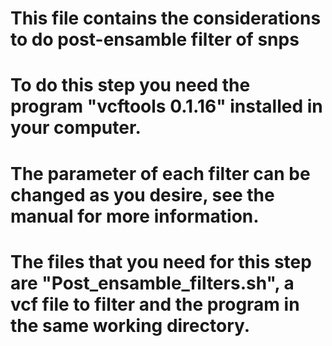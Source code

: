 # This file contains the considerations to do post-ensamble filter of snps
# To do this step you need the program "vcftools 0.1.16" installed in your computer.
# The parameter of each filter can be changed as you desire, see the manual for more information.
# The files that you need for this step are "Post_ensamble_filters.sh", a vcf file to filter and the program in the same working directory.



